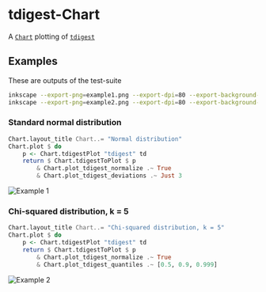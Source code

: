 # tdigest-Chart

A [`Chart`](http://hackage.haskell.org/package/Chart) plotting of [`tdigest`](http://hackage.haskell.org/package/tdigest)

## Examples

These are outputs of the test-suite

```sh
inkscape --export-png=example1.png --export-dpi=80 --export-background-opacity=0 --without-gui example1.svg
inkscape --export-png=example2.png --export-dpi=80 --export-background-opacity=0 --without-gui example2.svg
```

### Standard normal distribution

```haskell
Chart.layout_title Chart..= "Normal distribution"
Chart.plot $ do
    p <- Chart.tdigestPlot "tdigest" td
    return $ Chart.tdigestToPlot $ p
        & Chart.plot_tdigest_normalize .~ True
        & Chart.plot_tdigest_deviations .~ Just 3
```

![Example 1](https://raw.githubusercontent.com/futurice/haskell-tdigest/master/tdigest-Chart/example1.png)

### Chi-squared distribution, k = 5

```haskell
Chart.layout_title Chart..= "Chi-squared distribution, k = 5"
Chart.plot $ do
    p <- Chart.tdigestPlot "tdigest" td
    return $ Chart.tdigestToPlot $ p
        & Chart.plot_tdigest_normalize .~ True
        & Chart.plot_tdigest_quantiles .~ [0.5, 0.9, 0.999]
```

![Example 2](https://raw.githubusercontent.com/futurice/haskell-tdigest/master/tdigest-Chart/example2.png)
